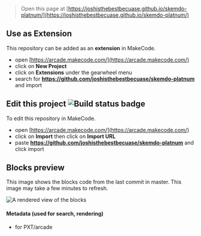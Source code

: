  


> Open this page at [https://joshisthebestbecuase.github.io/skemdo-platnum/](https://joshisthebestbecuase.github.io/skemdo-platnum/)

## Use as Extension

This repository can be added as an **extension** in MakeCode.

* open [https://arcade.makecode.com/](https://arcade.makecode.com/)
* click on **New Project**
* click on **Extensions** under the gearwheel menu
* search for **https://github.com/joshisthebestbecuase/skemdo-platnum** and import

## Edit this project ![Build status badge](https://github.com/joshisthebestbecuase/skemdo-platnum/workflows/MakeCode/badge.svg)

To edit this repository in MakeCode.

* open [https://arcade.makecode.com/](https://arcade.makecode.com/)
* click on **Import** then click on **Import URL**
* paste **https://github.com/joshisthebestbecuase/skemdo-platnum** and click import

## Blocks preview

This image shows the blocks code from the last commit in master.
This image may take a few minutes to refresh.

![A rendered view of the blocks](https://github.com/joshisthebestbecuase/skemdo-platnum/raw/master/.github/makecode/blocks.png)

#### Metadata (used for search, rendering)

* for PXT/arcade
<script src="https://makecode.com/gh-pages-embed.js"></script><script>makeCodeRender("{{ site.makecode.home_url }}", "{{ site.github.owner_name }}/{{ site.github.repository_name }}");</script>
